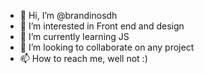 - 👋 Hi, I’m @brandinosdh
- 👀 I’m interested in Front end and design
- 🌱 I’m currently learning JS
- 💞️ I’m looking to collaborate on any project
- 📫 How to reach me, well not :)

<!---
brandinosdh/brandinosdh is a ✨ special ✨ repository because its `README.md` (this file) appears on your GitHub profile.
You can click the Preview link to take a look at your changes.
--->
